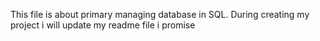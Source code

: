 This file is about primary managing database in SQL. During creating my project i will update my readme file i promise 
